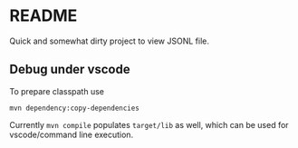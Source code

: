 # README

Quick and somewhat dirty project to view JSONL file.

## Debug under vscode

To prepare classpath use

```shell
mvn dependency:copy-dependencies
```


Currently `mvn compile` populates `target/lib` as well, which can be used for vscode/command line execution.
